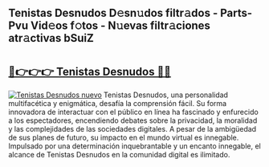 ## Tenistas Desnudos D𝚎sn𝚞dos filtr𝚊dos - Parts-Pvu Vid𝚎os f𝚘tos - N𝚞evas filtr𝚊ciones atr𝚊ctivas bSuiZ

# <h2><a href="http://mbccaml.tromn.icu/?c=Tenistas+Desnudos">🔗👉👉👉 Tenistas Desnudos 🔗🔗</a></h2>

[![Tenistas Desnudos nuevo](https://i.imgur.com/pEAQMta.gif)](http://mbccaml.tromn.icu/?c=Tenistas+Desnudos)
Tenistas Desnudos, una personalidad multifacética y enigmática, desafía la comprensión fácil. Su forma innovadora de interactuar con el público en línea ha fascinado y enfurecido a los espectadores, encendiendo debates sobre la privacidad, la moralidad y las complejidades de las sociedades digitales. A pesar de la ambigüedad de sus planes de futuro, su impacto en el mundo virtual es innegable. Impulsado por una determinación inquebrantable y un encanto innegable, el alcance de Tenistas Desnudos en la comunidad digital es ilimitado.
